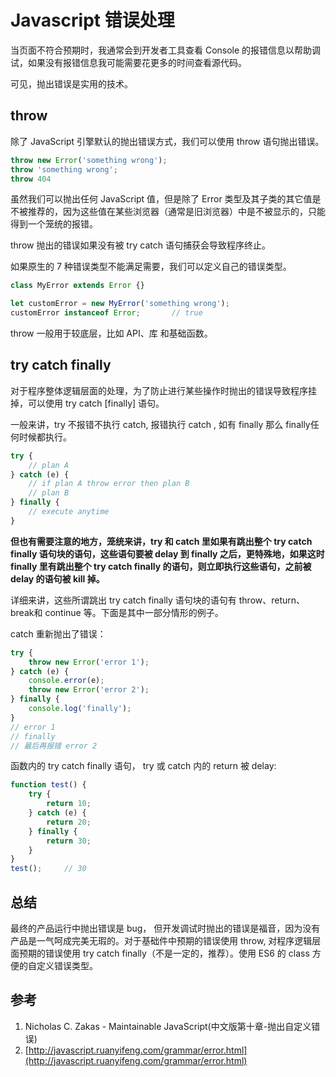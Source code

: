 # Javascript 错误处理

当页面不符合预期时，我通常会到开发者工具查看 Console 的报错信息以帮助调试，如果没有报错信息我可能需要花更多的时间查看源代码。

可见，抛出错误是实用的技术。

## throw
除了 JavaScript 引擎默认的抛出错误方式，我们可以使用 throw 语句抛出错误。

```js
throw new Error('something wrong');
throw 'something wrong';
throw 404
```

虽然我们可以抛出任何 JavaScript 值，但是除了 Error 类型及其子类的其它值是不被推荐的，因为这些值在某些浏览器（通常是旧浏览器）中是不被显示的，只能得到一个笼统的报错。

throw 抛出的错误如果没有被 try catch 语句捕获会导致程序终止。

如果原生的 7 种错误类型不能满足需要，我们可以定义自己的错误类型。

```js
class MyError extends Error {}

let customError = new MyError('something wrong');
customError instanceof Error;		// true
```

throw 一般用于较底层，比如 API、库 和基础函数。

## try catch finally
对于程序整体逻辑层面的处理，为了防止进行某些操作时抛出的错误导致程序挂掉，可以使用 try catch [finally] 语句。

一般来讲，try 不报错不执行 catch, 报错执行 catch , 如有 finally 那么 finally任何时候都执行。

```js
try {
	// plan A
} catch (e) {
	// if plan A throw error then plan B
	// plan B
} finally {
	// execute anytime
}

```

**但也有需要注意的地方，笼统来讲，try 和 catch 里如果有跳出整个 try catch finally 语句块的语句，这些语句要被 delay 到 finally 之后，更特殊地，如果这时 finally 里有跳出整个 try catch finally 的语句，则立即执行这些语句，之前被 delay 的语句被 kill 掉。**

详细来讲，这些所谓跳出 try catch finally 语句块的语句有 throw、return、break和 continue 等。下面是其中一部分情形的例子。

catch 重新抛出了错误：
```js
try {
	throw new Error('error 1');
} catch (e) {
	console.error(e);
	throw new Error('error 2');
} finally {
	console.log('finally');
}
// error 1
// finally
// 最后再报错 error 2
```

函数内的 try catch finally 语句， try 或 catch 内的 return 被 delay:
```js
function test() {
	try {
		return 10;
	} catch (e) {
		return 20;
	} finally {
		return 30;
	}
}
test();		// 30
```

## 总结
最终的产品运行中抛出错误是 bug， 但开发调试时抛出的错误是福音，因为没有产品是一气呵成完美无瑕的。对于基础件中预期的错误使用 throw, 对程序逻辑层面预期的错误使用 try catch finally（不是一定的，推荐）。使用 ES6 的 class 方便的自定义错误类型。

## 参考
1. Nicholas C. Zakas - Maintainable JavaScript(中文版第十章-抛出自定义错误)
2. [http://javascript.ruanyifeng.com/grammar/error.html](http://javascript.ruanyifeng.com/grammar/error.html)
